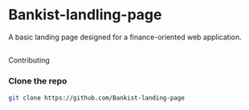 # Bankist-landling-page
 A basic landing page designed for a finance-oriented web application.

 ## 
 Contributing

### Clone the repo

```bash
git clone https://github.com/Bankist-landing-page
```
